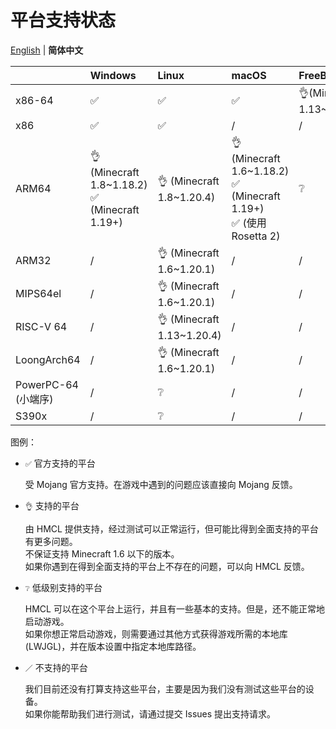 # 平台支持状态

[English](PLATFORM.md) | **简体中文**

|                     | Windows                                          | Linux                     | macOS                                                                   | FreeBSD                  |
| ------------------- | :----------------------------------------------- | :------------------------ | :---------------------------------------------------------------------- | :----------------------- |
| x86-64              | ✅️                                                | ✅️                         | ✅️                                                                       | 👌(Minecraft 1.13~1.20.4) |
| x86                 | ✅️                                                | ✅️                         | /                                                                       | /                        |
| ARM64               | 👌 (Minecraft 1.8~1.18.2)<br/>✅ (Minecraft 1.19+) | 👌 (Minecraft 1.8~1.20.4)  | 👌 (Minecraft 1.6~1.18.2)<br/>✅ (Minecraft 1.19+)<br/>✅ (使用 Rosetta 2) | ❔                        |
| ARM32               | /️                                                | 👌  (Minecraft 1.6~1.20.1) | /                                                                       | /                        |
| MIPS64el            | /                                                | 👌 (Minecraft 1.6~1.20.1)  | /                                                                       | /                        |
| RISC-V 64           | /                                                | 👌 (Minecraft 1.13~1.20.4) | /                                                                       | /                        |
| LoongArch64         | /                                                | 👌 (Minecraft 1.6~1.20.1)  | /                                                                       | /                        |
| PowerPC-64 (小端序) | /                                                | ❔                         | /                                                                       | /                        |
| S390x               | /                                                | ❔                         | /                                                                       | /                        |

图例：

* `✅` 官方支持的平台

  受 Mojang 官方支持。在游戏中遇到的问题应该直接向 Mojang 反馈。

* `👌` 支持的平台

  由 HMCL 提供支持，经过测试可以正常运行，但可能比得到全面支持的平台有更多问题。  
  不保证支持 Minecraft 1.6 以下的版本。  
  如果你遇到在得到全面支持的平台上不存在的问题，可以向 HMCL 反馈。

* `❔` 低级别支持的平台

  HMCL 可以在这个平台上运行，并且有一些基本的支持。但是，还不能正常地启动游戏。  
  如果你想正常启动游戏，则需要通过其他方式获得游戏所需的本地库 (LWJGL)，并在版本设置中指定本地库路径。

* `／` 不支持的平台

  我们目前还没有打算支持这些平台，主要是因为我们没有测试这些平台的设备。  
  如果你能帮助我们进行测试，请通过提交 Issues 提出支持请求。
